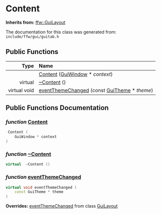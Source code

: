 Content
===================================


**Inherits from:** [ffw::GuiLayout](ffw_GuiLayout.html)

The documentation for this class was generated from: `include/ffw/gui/guitab.h`



## Public Functions

| Type | Name |
| -------: | :------- |
|   | [Content](#e6aac866) ([GuiWindow](ffw_GuiWindow.html) * _context_)  |
|  virtual  | [~Content](#cec5a203) ()  |
|  virtual void | [eventThemeChanged](#5827e17b) (const [GuiTheme](ffw_GuiTheme.html) * _theme_)  |


## Public Functions Documentation

### _function_ <a id="e6aac866" href="#e6aac866">Content</a>

```cpp
 Content (
    GuiWindow * context
) 
```



### _function_ <a id="cec5a203" href="#cec5a203">~Content</a>

```cpp
virtual  ~Content () 
```



### _function_ <a id="5827e17b" href="#5827e17b">eventThemeChanged</a>

```cpp
virtual void eventThemeChanged (
    const GuiTheme * theme
) 
```



**Overrides:** [eventThemeChanged](/doxygen/ffw_GuiLayout.md#9227ac54) from class [GuiLayout](/doxygen/ffw_GuiLayout.md)



